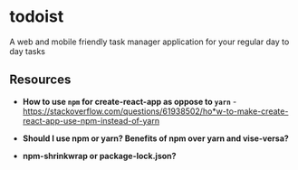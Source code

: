 # todoist
A web and mobile friendly task manager application for your regular day to day tasks

## Resources
- **How to use `npm` for create-react-app as oppose to `yarn`** - https://stackoverflow.com/questions/61938502/ho*w-to-make-create-react-app-use-npm-instead-of-yarn

- **Should I use npm or yarn? Benefits of npm over yarn and vise-versa?**

- **npm-shrinkwrap or package-lock.json?**


